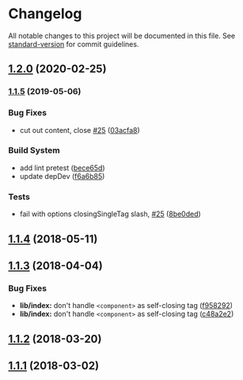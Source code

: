 # Changelog

All notable changes to this project will be documented in this file. See [standard-version](https://github.com/conventional-changelog/standard-version) for commit guidelines.

## [1.2.0](https://github.com/posthtml/posthtml-render/compare/v1.1.5...v1.2.0) (2020-02-25)

### [1.1.5](https://github.com/posthtml/posthtml-render/compare/v1.1.4...v1.1.5) (2019-05-06)


### Bug Fixes

* cut out content, close [#25](https://github.com/posthtml/posthtml-render/issues/25) ([03acfa8](https://github.com/posthtml/posthtml-render/commit/03acfa8))


### Build System

* add lint pretest ([bece65d](https://github.com/posthtml/posthtml-render/commit/bece65d))
* update depDev ([f6a6b85](https://github.com/posthtml/posthtml-render/commit/f6a6b85))


### Tests

* fail with options closingSingleTag slash, [#25](https://github.com/posthtml/posthtml-render/issues/25) ([8be0ded](https://github.com/posthtml/posthtml-render/commit/8be0ded))



<a name="1.1.4"></a>
## [1.1.4](https://github.com/posthtml/posthtml-render/compare/v1.1.3...v1.1.4) (2018-05-11)



<a name="1.1.3"></a>
## [1.1.3](https://github.com/posthtml/posthtml-render/compare/v1.1.2...v1.1.3) (2018-04-04)


### Bug Fixes

* **lib/index:** don't handle `<component>` as self-closing tag ([f958292](https://github.com/posthtml/posthtml-render/commit/f958292))
* **lib/index:** don't handle `<component>` as self-closing tag ([c48a2e2](https://github.com/posthtml/posthtml-render/commit/c48a2e2))



<a name="1.1.2"></a>
## [1.1.2](https://github.com/posthtml/posthtml-render/compare/v1.1.1...v1.1.2) (2018-03-20)



<a name="1.1.1"></a>
## [1.1.1](https://github.com/posthtml/posthtml-render/compare/v1.1.0...v1.1.1) (2018-03-02)

